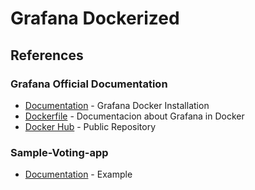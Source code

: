 
# Grafana Dockerized

## References
### Grafana Official Documentation
* [Documentation](http://docs.grafana.org/installation/docker/) - Grafana Docker Installation
* [Dockerfile](https://github.com/grafana/grafana-docker) - Documentacion about Grafana in Docker
* [Docker Hub](https://hub.docker.com/r/grafana/grafana/) - Public Repository

### Sample-Voting-app
* [Documentation](https://github.com/dockersamples/example-voting-app/blob/master/docker-stack.yml) - Example 
